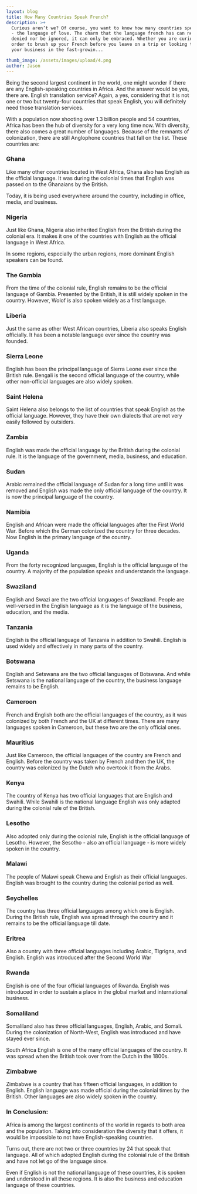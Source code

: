 ```yaml
---
layout: blog
title: How Many Countries Speak French?
description: >+
  Curious aren’t we? Of course, you want to know how many countries speak French
  - the language of love. The charm that the language french has can neither be
  denied nor be ignored, it can only be embraced. Whether you are curious in
  order to brush up your French before you leave on a trip or looking to expand
  your business in the fast-growin...

thumb_image: /assets/images/upload/4.png
author: Jason
---
```

Being the second largest continent in the world, one might wonder if there are any English-speaking countries in Africa. And the answer would be yes, there are. English translation service? Again, a yes, considering that it is not one or two but twenty-four countries that speak English, you will definitely need those translation services.

With a population now shooting over 1.3 billion people and 54 countries, Africa has been the hub of diversity for a very long time now. With diversity, there also comes a great number of languages. Because of the remnants of colonization, there are still Anglophone countries that fall on the list. These countries are:

### Ghana
Like many other countries located in West Africa, Ghana also has English as the official language. It was during the colonial times that English was passed on to the Ghanaians by the British.

Today, it is being used everywhere around the country, including in office, media, and business.

### Nigeria
Just like Ghana, Nigeria also inherited English from the British during the colonial era. It makes it one of the countries with English as the official language in West Africa.

In some regions, especially the urban regions, more dominant English speakers can be found.

### The Gambia
From the time of the colonial rule, English remains to be the official language of Gambia. Presented by the British, it is still widely spoken in the country. However, Wolof is also spoken widely as a first language.

### Liberia
Just the same as other West African countries, Liberia also speaks English officially. It has been a notable language ever since the country was founded.  

### Sierra Leone
English has been the principal language of Sierra Leone ever since the British rule. Bengali is the second official language of the country, while other non-official languages are also widely spoken.

### Saint Helena
Saint Helena also belongs to the list of countries that speak English as the official language. However, they have their own dialects that are not very easily followed by outsiders.

### Zambia
English was made the official language by the British during the colonial rule. It is the language of the government, media, business, and education.

### Sudan
Arabic remained the official language of Sudan for a long time until it was removed and English was made the only official language of the country. It is now the principal language of the country.

### Namibia
English and African were made the official languages after the First World War. Before which the German colonized the country for three decades. Now English is the primary language of the country.

### Uganda
From the forty recognized languages, English is the official language of the country. A majority of the population speaks and understands the language.

### Swaziland
English and Swazi are the two official languages of Swaziland. People are well-versed in the English language as it is the language of the business, education, and the media.

### Tanzania
English is the official language of Tanzania in addition to Swahili. English is used widely and effectively in many parts of the country.

### Botswana
English and Setswana are the two official languages of Botswana. And while Setswana is the national language of the country, the business language remains to be English.

### Cameroon
French and English both are the official languages of the country, as it was colonized by both French and the UK at different times. There are many languages spoken in Cameroon, but these two are the only official ones.

### Mauritius
Just like Cameroon, the official languages of the country are French and English. Before the country was taken by French and then the UK, the country was colonized by the Dutch who overtook it from the Arabs.

### Kenya
The country of Kenya has two official languages that are English and Swahili. While Swahili is the national language English was only adapted during the colonial rule of the British.

### Lesotho
Also adopted only during the colonial rule, English is the official language of Lesotho. However, the Sesotho - also an official language - is more widely spoken in the country.

### Malawi
The people of Malawi speak Chewa and English as their official languages. English was brought to the country during the colonial period as well.

### Seychelles
The country has three official languages among which one is English. During the British rule, English was spread through the country and it remains to be the official language till date.

### Eritrea
Also a country with three official languages including Arabic, Tigrigna, and English. English was introduced after the Second World War

### Rwanda
English is one of the four official languages of Rwanda. English was introduced in order to sustain a place in the global market and international business.

### Somaliland
Somaliland also has three official languages, English, Arabic, and Somali. During the colonization of North-West, English was introduced and have stayed ever since.

South Africa
English is one of the many official languages of the country. It was spread when the British took over from the Dutch in the 1800s.

### Zimbabwe
Zimbabwe is a country that has fifteen official languages, in addition to English. English language was made official during the colonial times by the British. Other languages are also widely spoken in the country.

### In Conclusion:
Africa is among the largest continents of the world in regards to both area and the population. Taking into consideration the diversity that it offers, it would be impossible to not have English-speaking countries.

Turns out, there are not two or three countries by 24 that speak that language. All of which adopted English during the colonial rule of the British and have not let go of the language since.

Even if English is not the national language of these countries, it is spoken and understood in all these regions. It is also the business and education language of these countries.
